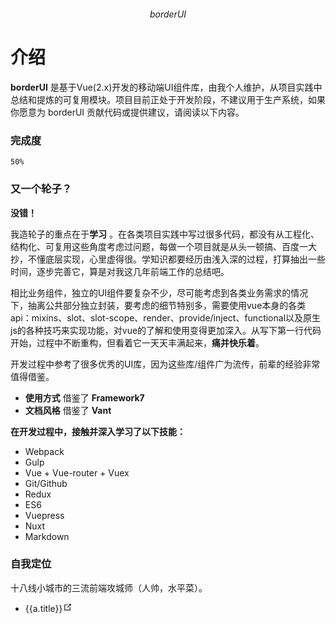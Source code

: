 <p align="center">
	<img :src="$withBase('/logo.png')" width="150">
	<p align="center">
		<em>borderUI</em>
	</p>
</p>

# 介绍
**borderUI** 是基于Vue(2.x)开发的移动端UI组件库，由我个人维护，从项目实践中总结和提炼的可复用模块。项目目前正处于开发阶段，不建议用于生产系统，如果你愿意为 borderUI 贡献代码或提供建议，请阅读以下内容。

### 完成度
```50%```

### 又一个轮子？
**没错！**

我造轮子的重点在于**学习** 。在各类项目实践中写过很多代码，都没有从工程化、结构化、可复用这些角度考虑过问题，每做一个项目就是从头一顿搞、百度一大抄，不懂底层实现，心里虚得很。学知识都要经历由浅入深的过程，打算抽出一些时间，逐步完善它，算是对我这几年前端工作的总结吧。

相比业务组件，独立的UI组件要复杂不少，尽可能考虑到各类业务需求的情况下，抽离公共部分独立封装，要考虑的细节特别多，需要使用vue本身的各类api：mixins、slot、slot-scope、render、provide/inject、functional以及原生js的各种技巧来实现功能，对vue的了解和使用变得更加深入。从写下第一行代码开始，过程中不断重构，但看着它一天天丰满起来，**痛并快乐着**。

开发过程中参考了很多优秀的UI库，因为这些库/组件广为流传，前辈的经验非常值得借鉴。
* **使用方式** 借鉴了 **Framework7**
* **文档风格** 借鉴了 **Vant**

**在开发过程中，接触并深入学习了以下技能：**
* Webpack
* Gulp
* Vue + Vue-router + Vuex
* Git/Github
* Redux
* ES6
* Vuepress
* Nuxt
* Markdown

### 自我定位
十八线小城市的三流前端攻城师（人帅，水平菜）。


<ul>
    <li  v-for="a in [
    {title:'让我帮你百度一下',url:'http://baidu.apphb.com/'},
    {title:'Kaspersky Cyberthreat',url:'https://cybermap.kaspersky.com/'},
    {title:'Breathingearth',url:'http://www.breathingearth.net/'}
    ]">
        <a :href='a.url' target='_blank'>{{a.title}}<svg xmlns="http://www.w3.org/2000/svg" aria-hidden="true" x="0px" y="0px" viewBox="0 0 100 100" width="15" height="15" class="icon outbound"><path fill="currentColor" d="M18.8,85.1h56l0,0c2.2,0,4-1.8,4-4v-32h-8v28h-48v-48h28v-8h-32l0,0c-2.2,0-4,1.8-4,4v56C14.8,83.3,16.6,85.1,18.8,85.1z"></path> <polygon fill="currentColor" points="45.7,48.7 51.3,54.3 77.2,28.5 77.2,37.2 85.2,37.2 85.2,14.9 62.8,14.9 62.8,22.9 71.5,22.9"></polygon></svg></a>
    </li>
</ul>
